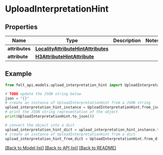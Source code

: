 # UploadInterpretationHint


## Properties

Name | Type | Description | Notes
------------ | ------------- | ------------- | -------------
**attributes** | [**LocalityAttributeHintAttributes**](LocalityAttributeHintAttributes.md) |  | 
**attribute** | [**H3AttributeHintAttribute**](H3AttributeHintAttribute.md) |  | 

## Example

```python
from felt_api.models.upload_interpretation_hint import UploadInterpretationHint

# TODO update the JSON string below
json = "{}"
# create an instance of UploadInterpretationHint from a JSON string
upload_interpretation_hint_instance = UploadInterpretationHint.from_json(json)
# print the JSON string representation of the object
print(UploadInterpretationHint.to_json())

# convert the object into a dict
upload_interpretation_hint_dict = upload_interpretation_hint_instance.to_dict()
# create an instance of UploadInterpretationHint from a dict
upload_interpretation_hint_from_dict = UploadInterpretationHint.from_dict(upload_interpretation_hint_dict)
```
[[Back to Model list]](../README.md#documentation-for-models) [[Back to API list]](../README.md#documentation-for-api-endpoints) [[Back to README]](../README.md)



